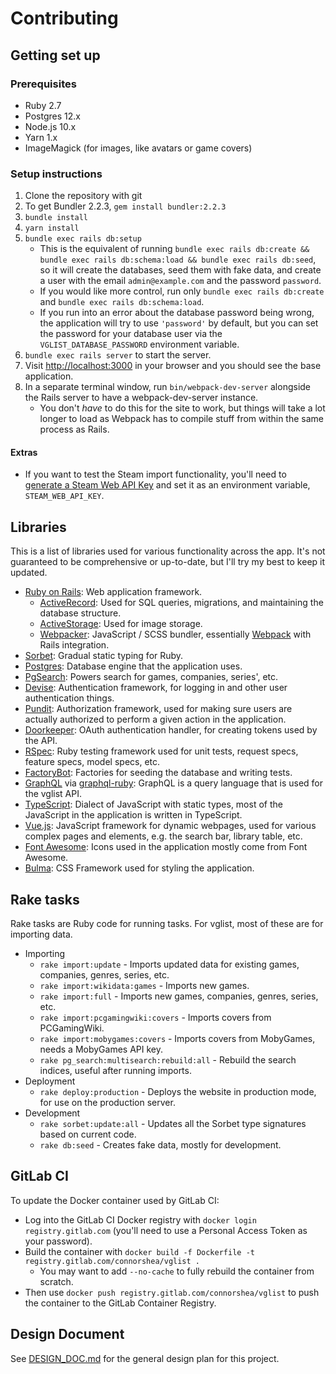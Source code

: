 # Contributing

## Getting set up

### Prerequisites

- Ruby 2.7
- Postgres 12.x
- Node.js 10.x
- Yarn 1.x
- ImageMagick (for images, like avatars or game covers)

### Setup instructions

1. Clone the repository with git
1. To get Bundler 2.2.3, `gem install bundler:2.2.3`
1. `bundle install`
1. `yarn install`
1. `bundle exec rails db:setup`
   - This is the equivalent of running `bundle exec rails db:create && bundle exec rails db:schema:load && bundle exec rails db:seed`, so it will create the databases, seed them with fake data, and create a user with the email `admin@example.com` and the password `password`.
   - If you would like more control, run only `bundle exec rails db:create` and `bundle exec rails db:schema:load`.
   - If you run into an error about the database password being wrong, the application will try to use `'password'` by default, but you can set the password for your database user via the `VGLIST_DATABASE_PASSWORD` environment variable.
1. `bundle exec rails server` to start the server.
1. Visit <http://localhost:3000> in your browser and you should see the base application.
1. In a separate terminal window, run `bin/webpack-dev-server` alongside the Rails server to have a webpack-dev-server instance.
   - You don't _have_ to do this for the site to work, but things will take a lot longer to load as Webpack has to compile stuff from within the same process as Rails.

#### Extras

- If you want to test the Steam import functionality, you'll need to [generate a Steam Web API Key](https://steamcommunity.com/dev/registerkey) and set it as an environment variable, `STEAM_WEB_API_KEY`.

## Libraries

This is a list of libraries used for various functionality across the app. It's not guaranteed to be comprehensive or up-to-date, but I'll try my best to keep it updated.

- [Ruby on Rails](https://rubyonrails.org): Web application framework.
  - [ActiveRecord](https://guides.rubyonrails.org/active_record_basics.html): Used for SQL queries, migrations, and maintaining the database structure.
  - [ActiveStorage](https://guides.rubyonrails.org/active_storage_overview.html): Used for image storage.
  - [Webpacker](https://github.com/rails/webpacker): JavaScript / SCSS bundler, essentially [Webpack](https://webpack.js.org) with Rails integration.
- [Sorbet](https://sorbet.org): Gradual static typing for Ruby.
- [Postgres](https://www.postgresql.org/): Database engine that the application uses.
- [PgSearch](https://github.com/Casecommons/pg_search): Powers search for games, companies, series', etc.
- [Devise](https://github.com/heartcombo/devise): Authentication framework, for logging in and other user authentication things.
- [Pundit](https://github.com/varvet/pundit): Authorization framework, used for making sure users are actually authorized to perform a given action in the application.
- [Doorkeeper](https://github.com/doorkeeper-gem/doorkeeper): OAuth authentication handler, for creating tokens used by the API.
- [RSpec](https://rspec.info/): Ruby testing framework used for unit tests, request specs, feature specs, model specs, etc.
- [FactoryBot](https://github.com/thoughtbot/factory_bot): Factories for seeding the database and writing tests.
- [GraphQL](https://graphql.org) via [graphql-ruby](https://graphql-ruby.org): GraphQL is a query language that is used for the vglist API.
- [TypeScript](https://www.typescriptlang.org): Dialect of JavaScript with static types, most of the JavaScript in the application is written in TypeScript.
- [Vue.js](https://vuejs.org): JavaScript framework for dynamic webpages, used for various complex pages and elements, e.g. the search bar, library table, etc.
- [Font Awesome](https://fontawesome.com): Icons used in the application mostly come from Font Awesome.
- [Bulma](https://bulma.io/): CSS Framework used for styling the application.

## Rake tasks

Rake tasks are Ruby code for running tasks. For vglist, most of these are for importing data.

- Importing
  - `rake import:update` - Imports updated data for existing games, companies, genres, series, etc.
  - `rake import:wikidata:games` - Imports new games.
  - `rake import:full` - Imports new games, companies, genres, series, etc.
  - `rake import:pcgamingwiki:covers` - Imports covers from PCGamingWiki.
  - `rake import:mobygames:covers` - Imports covers from MobyGames, needs a MobyGames API key.
  - `rake pg_search:multisearch:rebuild:all` - Rebuild the search indices, useful after running imports.
- Deployment
  - `rake deploy:production` - Deploys the website in production mode, for use on the production server.
- Development
  - `rake sorbet:update:all` - Updates all the Sorbet type signatures based on current code.
  - `rake db:seed` - Creates fake data, mostly for development.

## GitLab CI

To update the Docker container used by GitLab CI:

- Log into the GitLab CI Docker registry with `docker login registry.gitlab.com` (you'll need to use a Personal Access Token as your password).
- Build the container with `docker build -f Dockerfile -t registry.gitlab.com/connorshea/vglist .`
  - You may want to add `--no-cache` to fully rebuild the container from scratch.
- Then use `docker push registry.gitlab.com/connorshea/vglist` to push the container to the GitLab Container Registry.

## Design Document

See [DESIGN_DOC.md](DESIGN_DOC.md) for the general design plan for this project.
